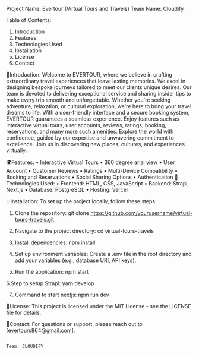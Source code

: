 Project Name: Evertour (Virtual Tours and Travels)
Team Name: Cloudify

Table of Contents:
1.	Introduction
2.	Features
3.	Technologies Used
4.	Installation
5.	License
6.	Contact

🔗Introduction:
Welcome to EVERTOUR, where we believe in crafting extraordinary travel experiences that leave lasting memories. We excel in designing bespoke journeys tailored to meet our clients unique desires. Our team is devoted to delivering exceptional service and sharing insider tips to make every trip smooth and unforgettable. Whether you're seeking adventure, relaxation, or cultural exploration, we're here to bring your travel dreams to life. With a user-friendly interface and a secure booking system, EVERTOUR guarantees a seamless experience. Enjoy features such as interactive virtual tours, user accounts, reviews, ratings, booking, reservations, and many more such amenities. Explore the world with confidence, guided by our expertise and unwavering commitment to excellence. Join us in discovering new places, cultures, and experiences virtually.

🌍Features:
•	Interactive Virtual Tours
•	360 degree arial view
•	User Account
•	Customer Reviews 
•	Ratings
•	Multi-Device Compatibility 
•	Booking and Reservations
•	Social Sharing Options
•	Authentication
🚀Technologies Used:
•	Frontend: HTML, CSS, JavaScript
•	Backend: Strapi, Next.js
•	Database: PostgreSQL
•	Hosting: Vercel

✨Installation:
To set up the project locally, follow these steps:
1.	Clone the repository:
git clone https://github.com/yourusername/virtual-tours-travels.git
2.	Navigate to the project directory:
cd virtual-tours-travels
3.	Install dependencies:
npm install
4.	Set up environment variables: 
Create a .env file in the root directory and add your variables (e.g., database URI, API keys).

5.	Run the application:
npm start


   6.Step to setup Strapi:
 yarn develop


7.	Command to start nextjs:
 npm run dev










📜License:
This project is licensed under the MIT License - see the LICENSE file for details.

📧Contact:
For questions or support, please  reach out to [evertours864@gmail.com].





                                                                                                                                                                                                                                                                        
                                                                                                     Team: CLOUDIFY
